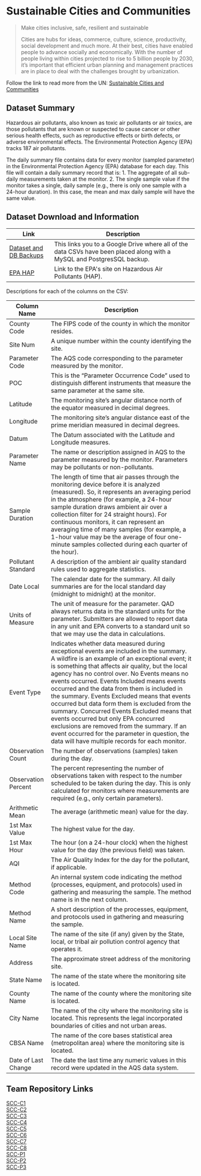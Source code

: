 # Sustainable Cities and Communities

> Make cities inclusive, safe, resilient and sustainable
>
> Cities are hubs for ideas, commerce, culture, science, productivity, social development and much more. At their best, cities have enabled people to advance socially and economically. With the number of people living within cities projected to rise to 5 billion people by 2030, it’s important that efficient urban planning and management practices are in place to deal with the challenges brought by urbanization.

Follow the link to read more from the UN: [Sustainable Cities and Communities]

## Dataset Summary
Hazardous air pollutants, also known as toxic air pollutants or air toxics, are those pollutants that are known or suspected to cause cancer or other serious health effects, such as reproductive effects or birth defects, or adverse environmental effects. The Environmental Protection Agency (EPA) tracks 187 air pollutants.

The daily summary file contains data for every monitor (sampled parameter) in the Environmental Protection Agency (EPA) database for each day. This file will contain a daily summary record that is: 1. The aggregate of all sub-daily measurements taken at the monitor. 2. The single sample value if the monitor takes a single, daily sample (e.g., there is only one sample with a 24-hour duration). In this case, the mean and max daily sample will have the same value.

## Dataset Download and Information
| Link                     | Description |
| ------------------------ | ----------- |
| [Dataset and DB Backups] | This links you to a Google Drive where all of the data CSVs have been placed along with a MySQL and PostgresSQL backup. |
| [EPA HAP]                | Link to the EPA's site on Hazardous Air Pollutants (HAP). |

Descriptions for each of the columns on the CSV:  

| Column Name                                | Description |
| ------------------------------------------ | ----------- |
| County Code         | The FIPS code of the county in which the monitor resides. |
| Site Num            | A unique number within the county identifying the site. |
| Parameter Code      | The AQS code corresponding to the parameter measured by the monitor. |
| POC                 | This is the “Parameter Occurrence Code” used to distinguish different instruments that measure the same parameter at the same site. |
| Latitude            | The monitoring site’s angular distance north of the equator measured in decimal degrees. |
| Longitude           | The monitoring site’s angular distance east of the prime meridian measured in decimal degrees. |
| Datum               | The Datum associated with the Latitude and Longitude measures. |
| Parameter Name      | The name or description assigned in AQS to the parameter measured by the monitor. Parameters may be pollutants or non-pollutants. |
| Sample Duration     | The length of time that air passes through the monitoring device before it is analyzed (measured). So, it represents an averaging period in the atmosphere (for example, a 24-hour sample duration draws ambient air over a collection filter for 24 straight hours). For continuous monitors, it can represent an averaging time of many samples (for example, a 1-hour value may be the average of four one-minute samples collected during each quarter of the hour). |
| Pollutant Standard  | A description of the ambient air quality standard rules used to aggregate statistics. |
| Date Local          | The calendar date for the summary. All daily summaries are for the local standard day (midnight to midnight) at the monitor. |
| Units of Measure    | The unit of measure for the parameter. QAD always returns data in the standard units for the parameter. Submitters are allowed to report data in any unit and EPA converts to a standard unit so that we may use the data in calculations. |
| Event Type          | Indicates whether data measured during exceptional events are included in the summary. A wildfire is an example of an exceptional event; it is something that affects air quality, but the local agency has no control over. No Events means no events occurred. Events Included means events occurred and the data from them is included in the summary. Events Excluded means that events occurred but data form them is excluded from the summary. Concurred Events Excluded means that events occurred but only EPA concurred exclusions are removed from the summary. If an event occurred for the parameter in question, the data will have multiple records for each monitor. |
| Observation Count   | The number of observations (samples) taken during the day. |
| Observation Percent | The percent representing the number of observations taken with respect to the number scheduled to be taken during the day. This is only calculated for monitors where measurements are required (e.g., only certain parameters). |
| Arithmetic Mean     | The average (arithmetic mean) value for the day. |
| 1st Max Value       | The highest value for the day. |
| 1st Max Hour        | The hour (on a 24-hour clock) when the highest value for the day (the previous field) was taken. |
| AQI                 | The Air Quality Index for the day for the pollutant, if applicable. |
| Method Code         | An internal system code indicating the method (processes, equipment, and protocols) used in gathering and measuring the sample. The method name is in the next column. |
| Method Name         | A short description of the processes, equipment, and protocols used in gathering and measuring the sample. |
| Local Site Name     | The name of the site (if any) given by the State, local, or tribal air pollution control agency that operates it. |
| Address             | The approximate street address of the monitoring site.
| State Name          | The name of the state where the monitoring site is located. |
| County Name         | The name of the county where the monitoring site is located. |
| City Name           | The name of the city where the monitoring site is located. This represents the legal incorporated boundaries of cities and not urban areas. |
| CBSA Name           | The name of the core bases statistical area (metropolitan area) where the monitoring site is located.|
| Date of Last Change | The date the last time any numeric values in this record were updated in the AQS data system. |

## Team Repository Links
[SCC-C1]  
[SCC-C2]  
[SCC-C3]  
[SCC-C4]  
[SCC-C5]  
[SCC-C6]  
[SCC-C7]  
[SCC-C8]  
[SCC-P1]  
[SCC-P2]  
[SCC-P3]  

[SCC-C1]: https://github.com/CharlestonDigitalHubHackathon/SCC-C1
[SCC-C2]: https://github.com/CharlestonDigitalHubHackathon/SCC-C2
[SCC-C3]: https://github.com/CharlestonDigitalHubHackathon/SCC-C3
[SCC-C4]: https://github.com/CharlestonDigitalHubHackathon/SCC-C4
[SCC-C5]: https://github.com/CharlestonDigitalHubHackathon/SCC-C5
[SCC-C6]: https://github.com/CharlestonDigitalHubHackathon/SCC-C6
[SCC-C7]: https://github.com/CharlestonDigitalHubHackathon/SCC-C7
[SCC-C8]: https://github.com/CharlestonDigitalHubHackathon/SCC-C8
[SCC-P1]: https://github.com/CharlestonDigitalHubHackathon/SCC-P1
[SCC-P2]: https://github.com/CharlestonDigitalHubHackathon/SCC-P2
[SCC-P3]: https://github.com/CharlestonDigitalHubHackathon/SCC-P3
[Sustainable Cities and Communities]: https://www.un.org/sustainabledevelopment/cities/
[Dataset and DB Backups]: https://drive.google.com/drive/folders/1FJmy9_jKhsvj1Z3MJdk_YudBxnjJe8Kz?usp=sharing
[EPA HAP]: https://www.epa.gov/haps

